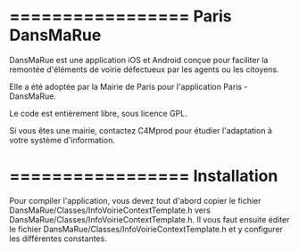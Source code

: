 =================
Paris DansMaRue
=================

DansMaRue est une application iOS et Android conçue pour faciliter la remontée d'éléments de voirie défectueux par les agents ou les citoyens.

Elle a été adoptée par la Mairie de Paris pour l'application Paris - DansMaRue.

Le code est entièrement libre, sous licence GPL.

Si vous êtes une mairie, contactez C4Mprod pour étudier l'adaptation à votre système d'information.

=================
Installation
=================
Pour compiler l'application, vous devez tout d'abord copier le fichier DansMaRue/Classes/InfoVoirieContextTemplate.h
vers DansMaRue/Classes/InfoVoirieContextTemplate.h.
Il vous faut ensuite éditer le fichier DansMaRue/Classes/InfoVoirieContextTemplate.h et y configurer les différentes constantes.
